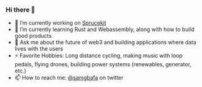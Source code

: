 ### Hi there 👋


- 🔭 I’m currently working on [Sprucekit](https://github.com/spruceid/sprucekit)
- 🌱 I’m currently learning Rust and Webassembly, along with how to build good products
- 💬 Ask me about the future of web3 and building applications where data lives with the users
- ⚡ Favorite Hobbies: Long distance cycling, making music with loop pedals, flying drones, building power systems (renewables, generator, etc.)
- 📫 How to reach me: [@samgbafa](https://twitter.com/samgbafa) on twitter

